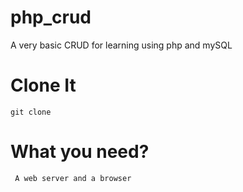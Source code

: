 # php_crud
A very basic CRUD for learning using php and mySQL


# Clone It
```git clone```

# What you need?
``` A web server and a browser```
